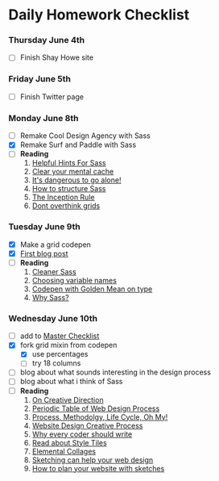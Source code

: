 # Daily Homework Checklist

### Thursday June 4th
- [ ] Finish Shay Howe site

### Friday June 5th
- [ ] Finish Twitter page

### Monday June 8th
- [ ] Remake Cool Design Agency with Sass  
- [x] Remake Surf and Paddle with Sass  
- [ ] **Reading**  
	1. [Helpful Hints For Sass](http://iamsteve.me/blog/entry/sass_hints_tips)  
	2. [Clear your mental cache](http://robots.thoughtbot.com/clear-your-mental-cache)  
	3. [It's dangerous to go alone!](https://www.youtube.com/watch?v=1i8ylq4j_EY)  
	4. [How to structure Sass](http://thesassway.com/beginner/how-to-structure-a-sass-project)  
	5. [The Inception Rule](http://thesassway.com/beginner/the-inception-rule)  
	6. [Dont overthink grids](http://css-tricks.com/dont-overthink-it-grids/)  


### Tuesday June 9th
- [x] Make a grid codepen
- [x] [First blog post](http://tiy-atx-ui-may2015.github.io/assignments/12.html)
- [ ] **Reading**
	1. [Cleaner Sass](http://thesassway.com/intermediate/leveraging-sass-mixins-for-cleaner-code)
	2. [Choosing variable names](http://thesassway.com/beginner/variable-naming)
	3. [Codepen with Golden Mean on type](http://codepen.io/samkap/pen/azbxaK)
	4. [Why Sass?](http://alistapart.com/article/why-sass)

### Wednesday June 10th
- [ ] add to [Master Checklist](http://tiy-atx-ui-may2015.github.io/week3/13.html)
- [x] fork grid mixin from codepen
	- [x] use percentages
	- [ ] try 18 columns
- [ ] blog about what sounds interesting in the design process
- [ ] blog about what i think of Sass
- [ ] **Reading**
	1. [On Creative Direction](http://danielmall.com/articles/on-creative-direction/)
	2. [Periodic Table of Web Design Process](http://www.webdesignerdepot.com/2014/09/the-periodic-table-of-web-design/)
	3. [Process, Methodolgy, Life Cycle, Oh My!](http://alistapart.com/article/Process)
	4. [Website Design Creative Process](http://justcreative.com/2014/06/03/website-design-creative-process-workflow/)
	5. [Why every coder should write](https://medium.com/@SchnettHappens/why-every-coder-should-start-writing-fe05e831d1cf)
	6. [Read about Style Tiles](http://styletil.es/)
	7. [Elemental Collages](http://danielmall.com/articles/rif-element-collages/)
	8. [Sketching can help your web design](http://webdesign.tutsplus.com/articles/sketching-how-a-simple-pen-and-paper-can-transform-your-web-designs--webdesign-3073)
	9. [How to plan your website with sketches](http://tympanus.net/codrops/2013/01/29/planning-your-web-design-with-sketches/)
